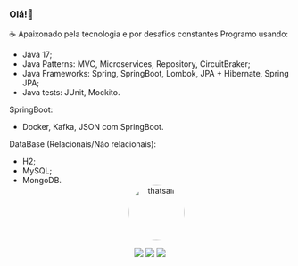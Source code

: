 ### Olá!👋

☕ Apaixonado pela tecnologia e por desafios constantes
Programo usando:

- Java 17;
- Java Patterns: MVC, Microservices, Repository, CircuitBraker;
- Java Frameworks: Spring, SpringBoot, Lombok, JPA + Hibernate, Spring JPA;
- Java tests: JUnit, Mockito.
 
SpringBoot: 
- Docker, Kafka, JSON com SpringBoot.
 
DataBase (Relacionais/Não relacionais): 
- H2;
- MySQL;
-  MongoDB.
   <div align="center"> 
    <img align="center" alt="thatsall" height="100" style="border-radius:50px;" src="https://media4.giphy.com/media/xUPOqo6E1XvWXwlCyQ/giphy.gif">
  </div>
  <div align="center"> 
    <a href="https://www.linkedin.com/in/gamagabriel" target="_blank"><img src="https://img.shields.io/badge/-LinkedIn-%230077B5?style=for-the-badge&logo=linkedin&logoColor=white" target="_blank"></a>
    <a href = "mailto:gbr.gama99@gmail.com"><img src="https://img.shields.io/badge/-Gmail-%23333?style=for-the-badge&logo=gmail&logoColor=white" target="_blank"></a>
    <a href="https://instagram.com/gamagbr" target="_blank"><img src="https://img.shields.io/badge/-Instagram-%23E4405F?style=for-the-badge&logo=instagram&logoColor=white" target="_blank"></a>
